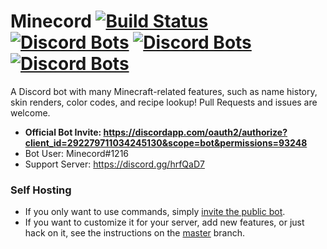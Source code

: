 # Minecord [![Build Status](https://travis-ci.org/Tisawesomeness/Minecord.svg?branch=refactor)](https://travis-ci.org/Tisawesomeness/Minecord) [![Discord Bots](https://discordbots.org/api/widget/status/292279711034245130.png)](https://discordbots.org/bot/292279711034245130) [![Discord Bots](https://discordbots.org/api/widget/servers/292279711034245130.png)](https://discordbots.org/bot/292279711034245130) [![Discord Bots](https://discordbots.org/api/widget/upvotes/292279711034245130.png)](https://discordbots.org/bot/292279711034245130)

A Discord bot with many Minecraft-related features, such as name history, skin renders, color codes, and recipe lookup! Pull Requests and issues are welcome.

- **Official Bot Invite: https://discordapp.com/oauth2/authorize?client_id=292279711034245130&scope=bot&permissions=93248**
- Bot User: Minecord#1216
- Support Server: https://discord.gg/hrfQaD7

### Self Hosting

- If you only want to use commands, simply [invite the public bot](https://discordapp.com/oauth2/authorize?client_id=292279711034245130&scope=bot&permissions=93248).
- If you want to customize it for your server, add new features, or just hack on it, see the instructions on the [master](https://github.com/Tisawesomeness/Minecord/tree/master) branch.
